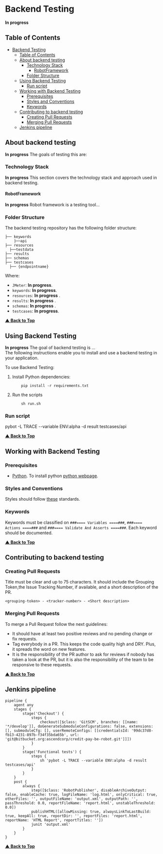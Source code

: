 # Backend Testing
**In progress**

## Table of Contents
- [Backend Testing](#backend-testing)
    - [Table of Contents](#table-of-contents)
    - [About backend testing](#about-backend-testing)
        - [Technology Stack](#technology-stack)
            - [RobotFramework](#robotframework)
        - [Folder Structure](#folder-structure)
    - [Using Backend Testing](#using-backend-testing)
        - [Run script](#run-script)
    - [Working with Backend Testing](#working-with-backend-testing)
        - [Prerequisites](#prerequisites)
        - [Styles and Conventions](#styles-and-conventions)
        - [Keywords](#keywords)
    - [Contributing to backend testing](#contributing-to-backend-testing)
        - [Creating Pull Requests](#creating-pull-requests)
        - [Merging Pull Requests](#merging-pull-requests)
    - [Jenkins pipeline](#jenkins-pipeline)


## About backend testing

**In progress** The goals of testing this are:

### Technology Stack
**In progress** This section covers the technology stack and approach used in backend testing.

#### RobotFramework
**In progress** Robot framework is a testing tool...

### Folder Structure
The backend testing repository has the following folder structure:

```
├── keywords   
    ├──api
├── resources
  ├──testdata
├── results
├── schemas 
├── testcases
  ├── {endpointname}
```

Where:
* `JMeter`: **In progress**.
* `keywords`: **In progress**.
* `resources`: **In progress** .
* `results`: **In progress** .
* `schemas`: **In progress** .
* `testcases`: **In progress**.

**[▲ Back to Top](#table-of-contents)**

## Using Backend Testing

**In progress** The goal of backend testing is ...  
The following instructions enable you to install and use a backend testing in your application. 

To use  Backend Testing:

1. Install Python dependencies:
    ```
        pip install -r requirements.txt
    ```

2. Run the scripts
    ```
        sh run.sh
    ```

### Run script ###
pybot -L TRACE --variable ENV:alpha -d result testcases/api


**[▲ Back to Top](#table-of-contents)**

## Working with Backend Testing
### Prerequisites

* [Python](https://www.python.org/).
To install python [python webpage](https://www.python.org/downloads/).

### Styles and Conventions

Styles should follow [these](https://bitbucket.org/ascendcorp/acm-robot-style-guide/src/master/) standards. 

### Keywords
Keywords must be classified on ``###==== Variables ====###``,  ``###==== Actions ====###`` and ``###==== Validate And Asserts ====###``. Each keyword should be documented.

**[▲ Back to Top](#table-of-contents)**

## Contributing to backend testing

### Creating Pull Requests

Title must be clear and up to 75 characters. It should include the Grouping Token,the Issue Tracking Number, if available, and a short description of the PR.

`<grouping-token> - <tracker-number> - <Short description>`


### Merging Pull Requests

To merge a Pull Request follow the next guidelines:

* It should have at least two positive reviews and no pending change or fix requests.
* Tag everybody in a PR. This keeps the code quality high and DRY. Plus, it spreads the word on new features.
* It is the responsibility of the PR author to ask for reviews if nobody has taken a look at the PR, but it is also the responsibility of the team to be responsive to these requests.

**[▲ Back to Top](#table-of-contents)**



## Jenkins pipeline
```
pipeline {
    agent any
    stages {
        stage('Checkout') {
            steps {
                checkout([$class: 'GitSCM', branches: [[name: '*/develop']], doGenerateSubmoduleConfigurations: false, extensions: [], submoduleCfg: [], userRemoteConfigs: [[credentialsId: '99dc37d8-fb13-4231-897b-f34f35bda65b', url: 'git@bitbucket.org:ascendcorp/credit-pay-be-robot.git']]])
            }
        }
        stage('Functional tests') {
            steps {
                sh 'pybot -L TRACE --variable ENV:alpha -d result testcases/api'
            }
        }
    }
    post {
        always {
            step([$class: 'RobotPublisher', disableArchiveOutput: false, enableCache: true, logFileName: 'log.html', onlyCritical: true, otherFiles: '', outputFileName: 'output.xml', outputPath: '', passThreshold: 0.0, reportFileName: 'report.html', unstableThreshold: 0.0])
            publishHTML([allowMissing: true, alwaysLinkToLastBuild: true, keepAll: true, reportDir: '', reportFiles: 'report.html', reportName: 'HTML Report', reportTitles: ''])
            junit 'output.xml'
        }
    }
}
```

**[▲ Back to Top](#table-of-contents)**

